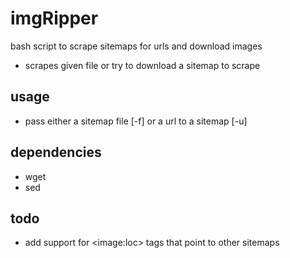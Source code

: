 # imgRipper
bash script to scrape sitemaps for urls and download images
- scrapes given file or try to download a sitemap to scrape

## usage
- pass either a sitemap file [-f] or a url to a sitemap [-u]

## dependencies
- wget
- sed

## todo
- add support for \<image:loc\> tags that point to other sitemaps

